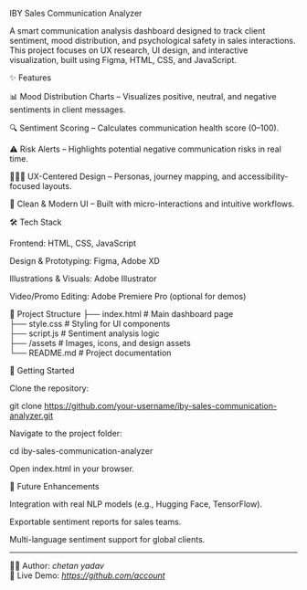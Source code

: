 IBY Sales Communication Analyzer

A smart communication analysis dashboard designed to track client sentiment, mood distribution, and psychological safety in sales interactions. This project focuses on UX research, UI design, and interactive visualization, built using Figma, HTML, CSS, and JavaScript.

✨ Features

📊 Mood Distribution Charts – Visualizes positive, neutral, and negative sentiments in client messages.

🔍 Sentiment Scoring – Calculates communication health score (0–100).

⚠️ Risk Alerts – Highlights potential negative communication risks in real time.

🧑‍🤝‍🧑 UX-Centered Design – Personas, journey mapping, and accessibility-focused layouts.

🎨 Clean & Modern UI – Built with micro-interactions and intuitive workflows.

🛠️ Tech Stack

Frontend: HTML, CSS, JavaScript

Design & Prototyping: Figma, Adobe XD

Illustrations & Visuals: Adobe Illustrator

Video/Promo Editing: Adobe Premiere Pro (optional for demos)

📂 Project Structure
├── index.html         # Main dashboard page  
├── style.css          # Styling for UI components  
├── script.js          # Sentiment analysis logic  
├── /assets            # Images, icons, and design assets  
└── README.md          # Project documentation  

🚀 Getting Started

Clone the repository:

git clone https://github.com/your-username/iby-sales-communication-analyzer.git


Navigate to the project folder:

cd iby-sales-communication-analyzer


Open index.html in your browser.



📌 Future Enhancements

Integration with real NLP models (e.g., Hugging Face, TensorFlow).

Exportable sentiment reports for sales teams.

Multi-language sentiment support for global clients.



---

👨‍💻 Author: *chetan yadav*  
🔗 Live Demo: *https://github.com/account*
